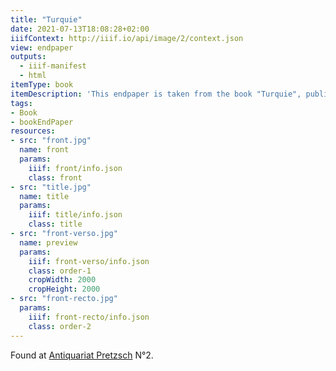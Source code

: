 ```yaml
---
title: "Turquie"
date: 2021-07-13T18:08:28+02:00
iiifContext: http://iiif.io/api/image/2/context.json
view: endpaper
outputs:
  - iiif-manifest
  - html
itemType: book
itemDescription: 'This endpaper is taken from the book "Turquie", published around 1950 by Direction Générale de la Presse, de la Radiodiffusion et du Tourisme de Turquie in Ankara. <a class="worldcat" href="http://www.worldcat.org/oclc/62137467">&nbsp;</a>'
tags:
- Book
- bookEndPaper
resources:
- src: "front.jpg"
  name: front
  params:
    iiif: front/info.json
    class: front
- src: "title.jpg"
  name: title
  params:
    iiif: title/info.json
    class: title
- src: "front-verso.jpg"
  name: preview
  params:
    iiif: front-verso/info.json
    class: order-1
    cropWidth: 2000
    cropHeight: 2000   
- src: "front-recto.jpg"
  params:
    iiif: front-recto/info.json
    class: order-2
---
```




<!--more-->
<div class="source">
Found at <a target="_blank" href="https://antiquariat-pretzsch.de/">Antiquariat Pretzsch</a> N°2.
</div>
